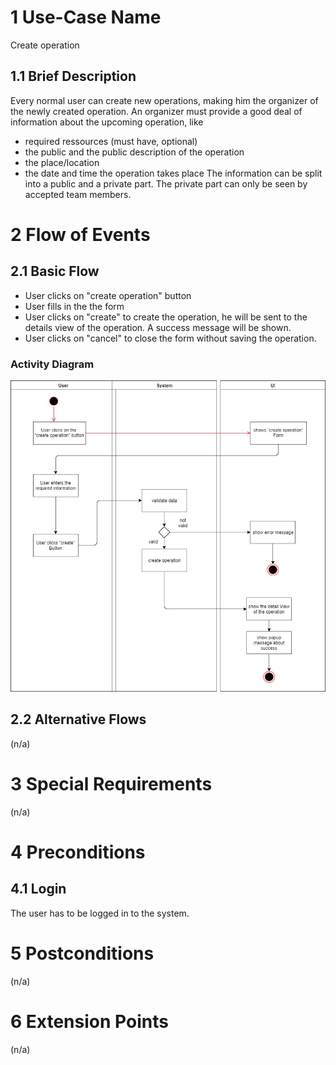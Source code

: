 # 1 Use-Case Name
Create operation

## 1.1 Brief Description
Every normal user can create new operations, making him the organizer of the newly created operation. An organizer must provide a good deal of information about the upcoming operation, like

- required ressources (must have, optional)
- the public and the public description of the operation
- the place/location
- the date and time the operation takes place The information can be split into a public and a private part. The private part can only be seen by accepted team members.

# 2 Flow of Events
## 2.1 Basic Flow
- User clicks on "create operation" button
- User fills in the the form
- User clicks on "create" to create the operation, he will be sent to the details view of the operation. A success message will be shown.
- User clicks on "cancel" to close the form without saving the operation.

### Activity Diagram
![Organization Application Activity Diagram](../Diagrams/UCs/CreateOperationActivityDiagramm.jpg)

## 2.2 Alternative Flows
(n/a)

# 3 Special Requirements
(n/a)

# 4 Preconditions
## 4.1 Login
The user has to be logged in to the system.

# 5 Postconditions
(n/a)
 
# 6 Extension Points
(n/a)

 